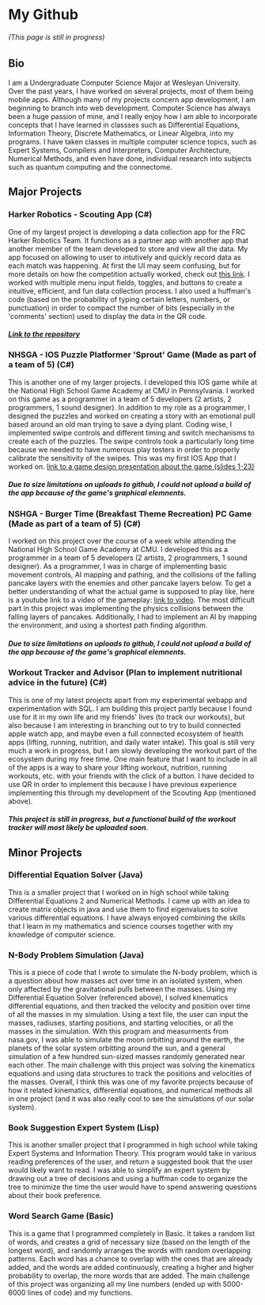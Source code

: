# My Github 
###### (This page is still in progress)
## Bio
I am a Undergraduate Computer Science Major at Wesleyan University. Over the past years, I have worked on several projects, most of them being mobile apps. Although many of my projects concern app development, I am beginning to branch into web development. Computer Science has always been a huge passion of mine, and I really enjoy how I am able to incorporate concepts that I have learned in classses such as Differential Equations, Information Theory, Discrete Mathematics, or Linear Algebra, into my programs. I have taken classes in multiple computer science topics, such as Expert Systems, Compilers and Interpreters, Computer Architecture, Numerical Methods, and even have done, individual research into subjects such as quantum computing and the connectome.

## Major Projects
### Harker Robotics - Scouting App (C#)
One of my largest project is developing a data collection app for the FRC Harker Robotics Team. It functions as a partner app with another app that another member of the team developed to store and view all the data. My app focused on allowing to user to intutively and quickly record data as each match was happening. At first the UI may seem confusing, but for more details on how the competition actually worked, check out [this link](https://www.youtube.com/watch?v=Mew6G_og-PI). I worked with multiple menu input fields, toggles, and buttons to create a intuitive, efficient, and fun data collection process. I also used a huffman's code (based on the probability of typing certain letters, numbers, or punctuation) in order to compact the number of bits (especially in the 'comments' section) used to display the data in the QR code.
##### [Link to the repository](https://github.com/CarlG0123/ScoutingApp)

### NHSGA - IOS Puzzle Platformer 'Sprout' Game (Made as part of a team of 5) (C#)
This is another one of my larger projects. I developed this IOS game while at the National High School Game Academy at CMU in Pennsylvania. I worked on this game as a programmer in a team of 5 developers (2 artists, 2 programmers, 1 sound designer). In addition to my role as a programmer, I designed the puzzles and worked on creating a story with an emotional pull based around an old man trying to save a dying plant. Coding wise, I implemented swipe controls and different timing and switch mechanisms to create each of the puzzles. The swipe controls took a particularly long time because we needed to have numerous play testers in order to properly calibrate the sensitivity of the swipes. This was my first IOS App that I worked on. [link to a game design presentation about the game (slides 1-23)](https://docs.google.com/presentation/d/1SRRU6e57lkHXHmNx9fqHIKU_V0NrCOda35T2U-ee1h4/edit?usp=sharing)
##### _Due to size limitations on uploads to github, I could not upload a build of the app because of the game's graphical elemnents._

### NSHGA - Burger Time (Breakfast Theme Recreation) PC Game (Made as part of a team of 5) (C#)
I worked on this project over the course of a week while attending the National High School Game Academy at CMU. I developed this as a programmer in a team of 5 developers (2 artists, 2 programmers, 1 sound designer). As a programmer, I was in charge of implementing basic movement controls, AI mapping and pathing, and the collisions of the falling pancake layers with the enemies and other pancake layers below. To get a better understanding of what the actual game is supposed to play like, here is a youtube link to a video of the gameplay: [link to video](https://www.youtube.com/watch?v=UZ2T6e4NObE). The most difficult part in this project was implementing the physics collisions between the falling layers of pancakes. Additionally, I had to implement an AI by mapping the environment, and using a shortest path finding algorithm.
##### _Due to size limitations on uploads to github, I could not upload a build of the app because of the game's graphical elemnents._

### Workout Tracker and Advisor (Plan to implement nutritional advice in the future) (C#)
This is one of my latest projects apart from my experimental webapp and experimentation with SQL. I am building this project partly because I found use for it in my own life and my friends' lives (to track our workouts), but also because I am interesting in branching out to try to build connected apple watch app, and maybe even a full connected ecosystem of health apps (lifting, running, nutrition, and daily water intake). This goal is still very much a work in progress, but I am slowly developing the workout part of the ecosystem during my free time. One main feature that I want to include in all of the apps is a way to share your lifting workout, nutrition, running workouts, etc. with your friends with the click of a button. I have decided to use QR in order to implement this because I have previous experience implementing this through my development of the Scouting App (mentioned above).
##### _This project is still in progress, but a functional build of the workout tracker will most likely be uploaded soon._

## Minor Projects
### Differential Equation Solver (Java)
This is a smaller project that I worked on in high school while taking Differential Equations 2 and Numerical Methods. I came up with an idea to create matrix objects in java and use them to find eigenvalues to solve various differential equations. I have always enjoyed combining the skills that I learn in my mathematics and science courses together with my knowledge of computer science.

### N-Body Problem Simulation (Java)
This is a piece of code that I wrote to simulate the N-body problem, which is a question about how masses act over time in an isolated system, when only affected by the gravitational pulls between the masses. Using my Differential Equation Solver (referenced above), I solved kinematics differential equations, and then tracked the velocity and position over time of all the masses in my simulation. Using a text file, the user can input the masses, radiuses, starting positions, and starting velocities, or all the masses in the simulation. With this program and measurments from nasa.gov, I was able to simulate the moon orbitting around the earth, the planets of the solar system orbitting around the sun, and a general simulation of a few hundred sun-sized masses randomly generated near each other. The main challenge with this project was solving the kinematics equations and using data structures to track the positions and velocities of the masses. Overall, I think this was one of my favorite projects because of how it related kinematics, differential equations, and numerical methods all in one project (and it was also really cool to see the simulations of our solar system).

### Book Suggestion Expert System (Lisp)
This is another smaller project that I programmed in high school while taking Expert Systems and Information Theory. This program would take in various reading preferences of the user, and return a suggested book that the user would likely want to read. I was able to simplify an expert system by drawing out a tree of decisions and using a huffman code to organize the tree to minimize the time the user would have to spend answering questions about their book preference.

### Word Search Game (Basic)
This is a game that I programmed completely in Basic. It takes a random list of words, and creates a grid of necessary size (based on the length of the longest word), and randomly arranges the words with random overlapping patterns. Each word has a chance to overlap with the ones that are already added, and the words are added continuously, creating a higher and higher probability to overlap, the more words that are added. The main challenge of this project was organizing all my line numbers (ended up with 5000-6000 lines of code) and my functions.
